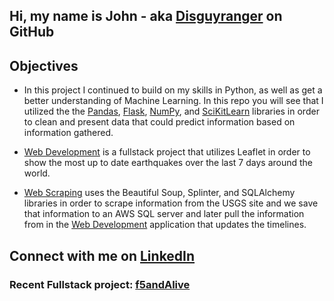 ## Hi, my name is John - aka [Disguyranger] on GitHub


## Objectives
- In this project I continued to build on my skills in Python, as well as get a better understanding of Machine Learning. In this repo you will see that I utilized the the [Pandas], [Flask], [NumPy], and [SciKitLearn] libraries in order to clean and present data that could predict information based on information gathered. 

- [Web Development] is a fullstack project that utilizes Leaflet in order to show the most up to date earthquakes over the last 7 days around the world. 

- [Web Scraping] uses the Beautiful Soup, Splinter, and SQLAlchemy libraries in order to scrape information from the USGS site and we save that information to an AWS SQL server and later pull the information from in the [Web Development] application that updates the timelines.

## Connect with me on [LinkedIn]
### Recent Fullstack project: [f5andAlive] 

<br />
<br />


[Disguyranger]: https://github.com/Disguyranger
[Web Scraping]: https://github.com/Vega-and-The-Salts/dataScience/blob/main/Beautiful_Soup.ipynb
[Web Development]: https://github.com/Vega-and-The-Salts/dataScience/tree/main/Web_Development
[Pandas]: https://github.com/Vega-and-The-Salts/Machine_Learning/blob/main/Linear_Regression/Linear_Regression.ipynb
[NumPy]: https://github.com/Vega-and-The-Salts/dataScience/blob/main/Data_Processing/dataProcessing.ipynb
[SciKitLearn]: https://github.com/Vega-and-The-Salts/Machine_Learning/blob/main/Linear_Regression/Linear_Regression.ipynb
[Flask]: https://github.com/Vega-and-The-Salts/dataScience/blob/main/Web_Development
[f5andAlive]: https://f5veandalive.herokuapp.com/
[LinkedIn]: https://www.linkedin.com/in/john-vega-3b4165161/
